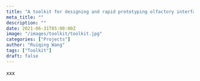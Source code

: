 ```yaml
---
title: "A toolkit for designing and rapid prototyping olfactory interfaces"
meta_title: ""
description: ""
date: 2021-06-31T05:00:00Z
image: "/images/toolkit/toolkit.jpg"
categories: ["Projects"]
author: "Ruiqing Wang"
tags: ["Toolkit"]
draft: false
---
```


xxx
